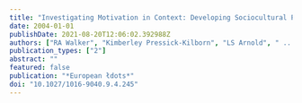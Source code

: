 ```yaml
---
title: "Investigating Motivation in Context: Developing Sociocultural Perspectives"
date: 2004-01-01
publishDate: 2021-08-20T12:06:02.392988Z
authors: ["RA Walker", "Kimberley Pressick-Kilborn", "LS Arnold", " ..."]
publication_types: ["2"]
abstract: ""
featured: false
publication: "*European łdots*"
doi: "10.1027/1016-9040.9.4.245"
---
```



